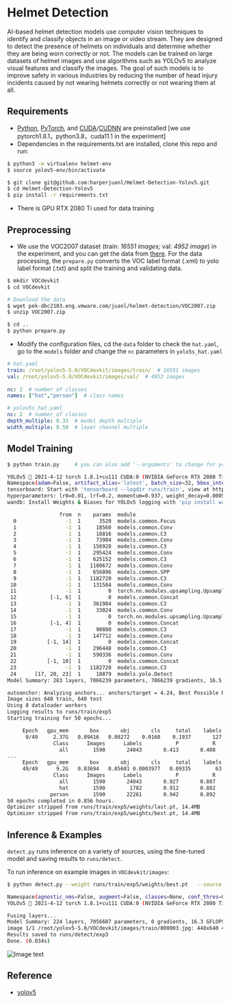 # Helmet Detection 

AI-based helmet detection models use computer vision techniques to identify and classify objects in an image or video stream. They are designed to detect the presence of helmets on individuals and determine whether they are being worn correctly or not. The models can be trained on large datasets of helmet images and use algorithms such as YOLOv5 to analyze visual features and classify the images. The goal of such models is to improve safety in various industries by reducing the number of head injury incidents caused by not wearing helmets correctly or not wearing them at all.

## Requirements

- [Python](https://www.python.org/), [PyTorch](https://pytorch.org/), and [CUDA](https://developer.nvidia.com/cuda)/[CUDNN](https://developer.nvidia.com/cudnn)  are preinstalled [we use pytorch1.8.1，python3.8，cuda11.1 in the experiment]
- Dependencies in the requirements.txt are installed, clone this repo and run:

```bash
$ python3 -m virtualenv helmet-env
$ source yolov5-env/bin/activate

$ git clone git@github.com:harperjuanl/Helmet-Detection-Yolov5.git
$ cd Helmet-Detection-Yolov5
$ pip install -r requirements.txt
```

- There is GPU RTX 2080 Ti used for data training

## Preprocessing

- We use the VOC2007 dataset (train: *16551 images;*  val: *4952 image*) in the experiment, and you can get the data from [there](pek-dbc2103.eng.vmware.com/juanl/helmet-detection/VOC2007.zip). For the data processing, the `prepare.py` converts the VOC label format (.xml) to yolo label format (.txt) and split the training and  validating data.

```bash
$ mkdir VOCdevkit
$ cd VOCdevkit 

# Download the data
$ wget pek-dbc2103.eng.vmware.com/juanl/helmet-detection/VOC2007.zip
$ unzip VOC2007.zip

$ cd ..
$ python prepare.py
```

- Modify the configuration files, cd the `data` folder to check the `hat.yaml`, go to the `models` folder and change the `nc` parameters in `yolo5s_hat.yaml`

```yaml
# hat.yaml
train: /root/yolov5-5.0/VOCdevkit/images/train/  # 16551 images
val: /root/yolov5-5.0/VOCdevkit/images/val/  # 4952 images
 
nc: 2  # number of classes
names: ["hat","person"]  # class names

# yolov5s_hat.yaml
nc: 2  # number of classes
depth_multiple: 0.33  # model depth multiple
width_multiple: 0.50  # layer channel multiple
```

## Model Training

```bash
$ python train.py     # you can also add '--arguments' to change for your setting

YOLOv5 🚀 2021-4-12 torch 1.8.1+cu111 CUDA:0 (NVIDIA GeForce RTX 2080 Ti, 11019.5625MB)
Namespace(adam=False, artifact_alias='latest', batch_size=32, bbox_interval=-1, bucket='', cache_images=False, cfg='models/yolov5s_hat.yaml', data='data/hat.yaml', device='0', entity=None, epochs=50, evolve=False, exist_ok=False, global_rank=-1, hyp='data/hyp.scratch.yaml', image_weights=False, img_size=[640, 640], label_smoothing=0.0, linear_lr=False, local_rank=-1, multi_scale=False, name='exp', noautoanchor=False, nosave=False, notest=False, project='runs/train', quad=False, rect=False, resume=False, save_dir='runs/train/exp5', save_period=-1, single_cls=False, sync_bn=False, total_batch_size=32, upload_dataset=False, weights='yolov5s.pt', workers=8, world_size=1)
tensorboard: Start with 'tensorboard --logdir runs/train', view at http://localhost:6006/
hyperparameters: lr0=0.01, lrf=0.2, momentum=0.937, weight_decay=0.0005, warmup_epochs=3.0, warmup_momentum=0.8, warmup_bias_lr=0.1, box=0.05, cls=0.5, cls_pw=1.0, obj=1.0, obj_pw=1.0, iou_t=0.2, anchor_t=4.0, fl_gamma=0.0, hsv_h=0.015, hsv_s=0.7, hsv_v=0.4, degrees=0.0, translate=0.1, scale=0.5, shear=0.0, perspective=0.0, flipud=0.0, fliplr=0.5, mosaic=1.0, mixup=0.0
wandb: Install Weights & Biases for YOLOv5 logging with 'pip install wandb' (recommended)

                 from  n    params  module                                  arguments                     
  0                -1  1      3520  models.common.Focus                     [3, 32, 3]                    
  1                -1  1     18560  models.common.Conv                      [32, 64, 3, 2]                
  2                -1  1     18816  models.common.C3                        [64, 64, 1]                   
  3                -1  1     73984  models.common.Conv                      [64, 128, 3, 2]               
  4                -1  1    156928  models.common.C3                        [128, 128, 3]                 
  5                -1  1    295424  models.common.Conv                      [128, 256, 3, 2]              
  6                -1  1    625152  models.common.C3                        [256, 256, 3]                 
  7                -1  1   1180672  models.common.Conv                      [256, 512, 3, 2]              
  8                -1  1    656896  models.common.SPP                       [512, 512, [5, 9, 13]]        
  9                -1  1   1182720  models.common.C3                        [512, 512, 1, False]          
 10                -1  1    131584  models.common.Conv                      [512, 256, 1, 1]              
 11                -1  1         0  torch.nn.modules.upsampling.Upsample    [None, 2, 'nearest']          
 12           [-1, 6]  1         0  models.common.Concat                    [1]                           
 13                -1  1    361984  models.common.C3                        [512, 256, 1, False]          
 14                -1  1     33024  models.common.Conv                      [256, 128, 1, 1]              
 15                -1  1         0  torch.nn.modules.upsampling.Upsample    [None, 2, 'nearest']          
 16           [-1, 4]  1         0  models.common.Concat                    [1]                           
 17                -1  1     90880  models.common.C3                        [256, 128, 1, False]          
 18                -1  1    147712  models.common.Conv                      [128, 128, 3, 2]              
 19          [-1, 14]  1         0  models.common.Concat                    [1]                           
 20                -1  1    296448  models.common.C3                        [256, 256, 1, False]          
 21                -1  1    590336  models.common.Conv                      [256, 256, 3, 2]              
 22          [-1, 10]  1         0  models.common.Concat                    [1]                           
 23                -1  1   1182720  models.common.C3                        [512, 512, 1, False]          
 24      [17, 20, 23]  1     18879  models.yolo.Detect                      [2, [[10, 13, 16, 30, 33, 23], [30, 61, 62, 45, 59, 119], [116, 90, 156, 198, 373, 326]], [128, 256, 512]]
Model Summary: 283 layers, 7066239 parameters, 7066239 gradients, 16.5 GFLOPS

autoanchor: Analyzing anchors... anchors/target = 4.24, Best Possible Recall (BPR) = 0.9999
Image sizes 640 train, 640 test
Using 8 dataloader workers
Logging results to runs/train/exp5
Starting training for 50 epochs...

     Epoch   gpu_mem       box       obj       cls     total    labels  img_size
      0/49     2.37G   0.09416   0.08272    0.0168    0.1937       127       640: 100%|█████████████████████████████████████████████████████████████████████████████████████████████████████| 188/188 [00:56<00:00,  3.30it/s]
               Class      Images      Labels           P           R      mAP@.5  mAP@.5:.95: 100%|███████████████████████████████████████████████████████████████████████████████████████████| 25/25 [00:21<00:00,  1.18it/s]
                 all        1590       24043       0.413       0.408       0.353       0.111
...
     Epoch   gpu_mem       box       obj       cls     total    labels  img_size
     49/49      9.2G   0.03694   0.05601 0.0003977   0.09335        63       640: 100%|███████████████████████████████████████████████████████████████████████████████████████████████████████████| 188/188 [00:50<00:00,  3.76it/s]
               Class      Images      Labels           P           R      mAP@.5  mAP@.5:.95: 100%|█████████████████████████████████████████████████████████████████████████████████████████████████| 25/25 [00:14<00:00,  1.71it/s]
                 all        1590       24043       0.927       0.887       0.938       0.604
                 hat        1590        1782       0.912       0.882       0.939       0.728
              person        1590       22261       0.942       0.892       0.937        0.48
50 epochs completed in 0.856 hours.
Optimizer stripped from runs/train/exp5/weights/last.pt, 14.4MB
Optimizer stripped from runs/train/exp5/weights/best.pt, 14.4MB
```

## Inference & Examples

`detect.py` runs inference on a variety of sources, using the fine-tuned model and saving results to `runs/detect`.

To run inference on example images in `VOCdevkit/images`:
```bash
$ python detect.py --weight runs/train/exp5/weights/best.pt   --source  VOCdevkit/images/train/000003.jpg

Namespace(agnostic_nms=False, augment=False, classes=None, conf_thres=0.25, device='', exist_ok=False, img_size=640, iou_thres=0.45, name='exp', nosave=False, project='runs/detect', save_conf=False, save_txt=False, source='VOCdevkit/images/train/000003.jpg', update=False, view_img=False, weights=['runs/train/exp5/weights/best.pt'])
YOLOv5 🚀 2021-4-12 torch 1.8.1+cu111 CUDA:0 (NVIDIA GeForce RTX 2080 Ti, 11019.5625MB)

Fusing layers... 
Model Summary: 224 layers, 7056607 parameters, 0 gradients, 16.3 GFLOPS
image 1/1 /root/yolov5-5.0/VOCdevkit/images/train/000003.jpg: 448x640 4 hats, 3 persons, Done. (0.022s)
Results saved to runs/detect/exp3
Done. (0.034s)
```

![Image text](./imgs/result.jpg)

## Reference

- [yolov5](https://github.com/ultralytics/yolov5)

